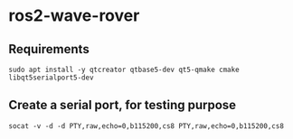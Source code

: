 # ros2-wave-rover

## Requirements
```
sudo apt install -y qtcreator qtbase5-dev qt5-qmake cmake libqt5serialport5-dev
```

## Create a serial port, for testing purpose
```
socat -v -d -d PTY,raw,echo=0,b115200,cs8 PTY,raw,echo=0,b115200,cs8
```